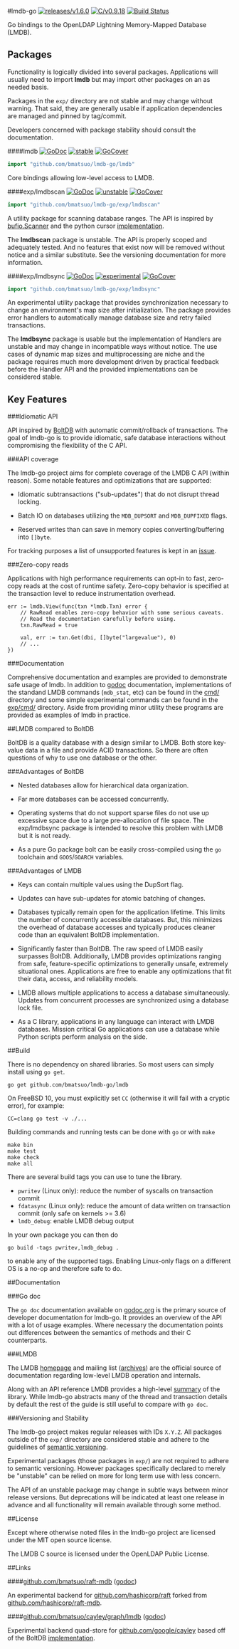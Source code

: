 #lmdb-go [![releases/v1.6.0](https://img.shields.io/badge/release-v1.6.0-375eab.svg)](CHANGES.md) [![C/v0.9.18](https://img.shields.io/badge/C-v0.9.18-555555.svg)](https://github.com/LMDB/lmdb/blob/mdb.RE/0.9/libraries/liblmdb/CHANGES) [![Build Status](https://travis-ci.org/bmatsuo/lmdb-go.svg?branch=master)](https://travis-ci.org/bmatsuo/lmdb-go)

Go bindings to the OpenLDAP Lightning Memory-Mapped Database (LMDB).

## Packages

Functionality is logically divided into several packages.  Applications will
usually need to import **lmdb** but may import other packages on an as needed
basis.

Packages in the `exp/` directory are not stable and may change without warning.
That said, they are generally usable if application dependencies are managed
and pinned by tag/commit.

Developers concerned with package stability should consult the documentation.

####lmdb [![GoDoc](https://godoc.org/github.com/bmatsuo/lmdb-go/lmdb?status.svg)](https://godoc.org/github.com/bmatsuo/lmdb-go/lmdb) [![stable](https://img.shields.io/badge/stability-stable-brightgreen.svg)](#user-content-versioning-and-stability) [![GoCover](http://gocover.io/_badge/github.com/bmatsuo/lmdb-go/lmdb)](http://gocover.io/github.com/bmatsuo/lmdb-go/lmdb)

```go
import "github.com/bmatsuo/lmdb-go/lmdb"
```

Core bindings allowing low-level access to LMDB.

####exp/lmdbscan [![GoDoc](https://godoc.org/github.com/bmatsuo/lmdb-go/exp/lmdbscan?status.svg)](https://godoc.org/github.com/bmatsuo/lmdb-go/exp/lmdbscan) [![unstable](https://img.shields.io/badge/stability-unstable-yellow.svg)](#user-content-versioning-and-stability) [![GoCover](http://gocover.io/_badge/github.com/bmatsuo/lmdb-go/exp/lmdbscan)](http://gocover.io/github.com/bmatsuo/lmdb-go/exp/lmdbscan)

```go
import "github.com/bmatsuo/lmdb-go/exp/lmdbscan"
```

A utility package for scanning database ranges. The API is inspired by
[bufio.Scanner](https://godoc.org/bufio#Scanner) and the python cursor
[implementation](https://lmdb.readthedocs.org/en/release/#cursor-class).

The **lmdbscan** package is unstable. The API is properly scoped and adequately
tested.  And no features that exist now will be removed without notice and a
similar substitute.  See the versioning documentation for more information.

####exp/lmdbsync [![GoDoc](https://godoc.org/github.com/bmatsuo/lmdb-go/exp/lmdbsync?status.svg)](https://godoc.org/github.com/bmatsuo/lmdb-go/exp/lmdbsync) [![experimental](https://img.shields.io/badge/stability-experimental-red.svg)](#user-content-versioning-and-stability) [![GoCover](http://gocover.io/_badge/github.com/bmatsuo/lmdb-go/exp/lmdbsync)](http://gocover.io/github.com/bmatsuo/lmdb-go/exp/lmdbsync)


```go
import "github.com/bmatsuo/lmdb-go/exp/lmdbsync"
```

An experimental utility package that provides synchronization necessary to
change an environment's map size after initialization.  The package provides
error handlers to automatically manage database size and retry failed
transactions.

The **lmdbsync** package is usable but the implementation of Handlers are
unstable and may change in incompatible ways without notice.  The use cases of
dynamic map sizes and multiprocessing are niche and the package requires much
more development driven by practical feedback before the Handler API and the
provided implementations can be considered stable.

## Key Features

###Idiomatic API

API inspired by [BoltDB](https://github.com/boltdb/bolt) with automatic
commit/rollback of transactions.  The goal of lmdb-go is to provide idiomatic,
safe database interactions without compromising the flexibility of the C API.

###API coverage

The lmdb-go project aims for complete coverage of the LMDB C API (within
reason).  Some notable features and optimizations that are supported:

- Idiomatic subtransactions ("sub-updates") that do not disrupt thread locking.

- Batch IO on databases utilizing the `MDB_DUPSORT` and `MDB_DUPFIXED` flags.

- Reserved writes than can save in memory copies converting/buffering into
  `[]byte`.

For tracking purposes a list of unsupported features is kept in an
[issue](https://github.com/bmatsuo/lmdb-go/issues/1).

###Zero-copy reads

Applications with high performance requirements can opt-in to fast, zero-copy
reads at the cost of runtime safety.  Zero-copy behavior is specified at the
transaction level to reduce instrumentation overhead.

```
err := lmdb.View(func(txn *lmdb.Txn) error {
    // RawRead enables zero-copy behavior with some serious caveats.
    // Read the documentation carefully before using.
    txn.RawRead = true

    val, err := txn.Get(dbi, []byte("largevalue"), 0)
    // ...
})
```

###Documentation

Comprehensive documentation and examples are provided to demonstrate safe usage
of lmdb.  In addition to [godoc](https://godoc.org/github.com/bmatsuo/lmdb-go)
documentation, implementations of the standand LMDB commands (`mdb_stat`, etc)
can be found in the [cmd/](cmd/) directory and some simple experimental
commands can be found in the [exp/cmd/](exp/cmd) directory.  Aside from
providing minor utility these programs are provided as examples of lmdb in
practice.

##LMDB compared to BoltDB

BoltDB is a quality database with a design similar to LMDB.  Both store
key-value data in a file and provide ACID transactions.  So there are often
questions of why to use one database or the other.

###Advantages of BoltDB

- Nested databases allow for hierarchical data organization.

- Far more databases can be accessed concurrently.

- Operating systems that do not support sparse files do not use up excessive
  space due to a large pre-allocation of file space.  The exp/lmdbsync package
  is intended to resolve this problem with LMDB but it is not ready.

- As a pure Go package bolt can be easily cross-compiled using the `go`
  toolchain and `GOOS`/`GOARCH` variables.

###Advantages of LMDB

- Keys can contain multiple values using the DupSort flag.

- Updates can have sub-updates for atomic batching of changes.

- Databases typically remain open for the application lifetime.  This limits
  the number of concurrently accessible databases.  But, this minimizes the
  overhead of database accesses and typically produces cleaner code than
  an equivalent BoltDB implementation.

- Significantly faster than BoltDB.  The raw speed of LMDB easily surpasses
  BoltDB.  Additionally, LMDB provides optimizations ranging from safe,
  feature-specific optimizations to generally unsafe, extremely situational
  ones.  Applications are free to enable any optimizations that fit their data,
  access, and reliability models.

- LMDB allows multiple applications to access a database simultaneously.
  Updates from concurrent processes are synchronized using a database lock
  file.

- As a C library, applications in any language can interact with LMDB
  databases.  Mission critical Go applications can use a database while Python
  scripts perform analysis on the side.

##Build

There is no dependency on shared libraries.  So most users can simply install
using `go get`.

`go get github.com/bmatsuo/lmdb-go/lmdb`

On FreeBSD 10, you must explicitly set `CC` (otherwise it will fail with a
cryptic error), for example:

    CC=clang go test -v ./...

Building commands and running tests can be done with `go` or with `make`

    make bin
    make test
    make check
    make all

There are several build tags you can use to tune the library.

* `pwritev` (Linux only): reduce the number of syscalls on transaction commit
* `fdatasync` (Linux only): reduce the amount of data written on transaction commit (only safe on kernels >= 3.6)
* `lmdb_debug`: enable LMDB debug output

In your own package you can then do

    go build -tags pwritev,lmdb_debug .

to enable any of the supported tags. Enabling Linux-only flags on a different OS is a no-op and therefore safe to do.

##Documentation

###Go doc

The `go doc` documentation available on
[godoc.org](https://godoc.org/github.com/bmatsuo/lmdb-go) is the primary source
of developer documentation for lmdb-go.  It provides an overview of the API
with a lot of usage examples.  Where necessary the documentation points out
differences between the semantics of methods and their C counterparts.

###LMDB

The LMDB [homepage](http://symas.com/mdb/) and mailing list
([archives](http://www.openldap.org/lists/openldap-technical/)) are the
official source of documentation regarding low-level LMDB operation and
internals.

Along with an API reference LMDB provides a high-level
[summary](http://symas.com/mdb/doc/starting.html) of the library.  While
lmdb-go abstracts many of the thread and transaction details by default the
rest of the guide is still useful to compare with `go doc`.

###Versioning and Stability

The lmdb-go project makes regular releases with IDs `X.Y.Z`.  All packages
outside of the `exp/` directory are considered stable and adhere to the
guidelines of [semantic versioning](http://semver.org/).

Experimental packages (those packages in `exp/`) are not required to adhere to
semantic versioning.  However packages specifically declared to merely be
"unstable" can be relied on more for long term use with less concern.

The API of an unstable package may change in subtle ways between minor release
versions.  But deprecations will be indicated at least one release in advance
and all functionality will remain available through some method.

##License

Except where otherwise noted files in the lmdb-go project are licensed under
the MIT open source license.

The LMDB C source is licensed under the OpenLDAP Public License.

##Links

####[github.com/bmatsuo/raft-mdb](https://github.com/bmatsuo/raft-mdb) ([godoc](https://godoc.org/github.com/bmatsuo/raft-mdb))

An experimental backend for
[github.com/hashicorp/raft](https://github.com/hashicorp/raft) forked from
[github.com/hashicorp/raft-mdb](https://github.com/hashicorp/raft-mdb).

####[github.com/bmatsuo/cayley/graph/lmdb](https://github.com/bmatsuo/cayley/tree/master/graph/lmdb) ([godoc](https://godoc.org/github.com/bmatsuo/cayley/graph/lmdb))

Experimental backend quad-store for
[github.com/google/cayley](https://github.com/google/cayley) based off of the
BoltDB
[implementation](https://github.com/google/cayley/tree/master/graph/bolt).
